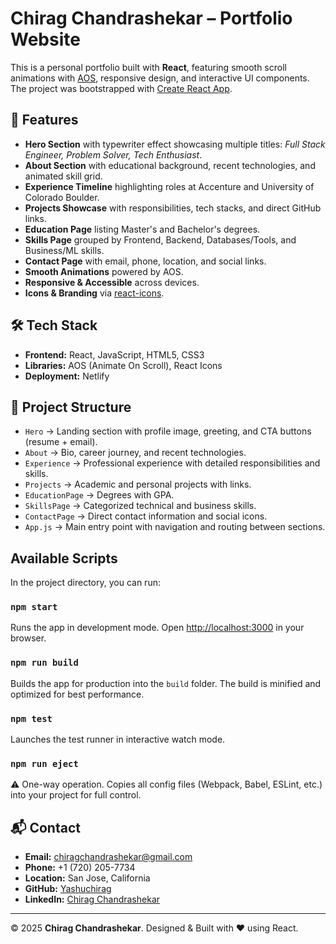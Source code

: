 # Chirag Chandrashekar – Portfolio Website

This is a personal portfolio built with **React**, featuring smooth scroll animations with [AOS](https://michalsnik.github.io/aos/), responsive design, and interactive UI components.
The project was bootstrapped with [Create React App](https://github.com/facebook/create-react-app).

## 🚀 Features

* **Hero Section** with typewriter effect showcasing multiple titles: *Full Stack Engineer, Problem Solver, Tech Enthusiast*.
* **About Section** with educational background, recent technologies, and animated skill grid.
* **Experience Timeline** highlighting roles at Accenture and University of Colorado Boulder.
* **Projects Showcase** with responsibilities, tech stacks, and direct GitHub links.
* **Education Page** listing Master's and Bachelor's degrees.
* **Skills Page** grouped by Frontend, Backend, Databases/Tools, and Business/ML skills.
* **Contact Page** with email, phone, location, and social links.
* **Smooth Animations** powered by AOS.
* **Responsive & Accessible** across devices.
* **Icons & Branding** via [react-icons](https://react-icons.github.io/react-icons/).

## 🛠️ Tech Stack

- **Frontend:** React, JavaScript, HTML5, CSS3
- **Libraries:** AOS (Animate On Scroll), React Icons
- **Deployment:** Netlify

## 📂 Project Structure

* `Hero` → Landing section with profile image, greeting, and CTA buttons (resume + email).
* `About` → Bio, career journey, and recent technologies.
* `Experience` → Professional experience with detailed responsibilities and skills.
* `Projects` → Academic and personal projects with links.
* `EducationPage` → Degrees with GPA.
* `SkillsPage` → Categorized technical and business skills.
* `ContactPage` → Direct contact information and social icons.
* `App.js` → Main entry point with navigation and routing between sections.

## Available Scripts

In the project directory, you can run:

### `npm start`

Runs the app in development mode.
Open [http://localhost:3000](http://localhost:3000) in your browser.

### `npm run build`

Builds the app for production into the `build` folder.
The build is minified and optimized for best performance.

### `npm test`

Launches the test runner in interactive watch mode.

### `npm run eject`

⚠️ One-way operation. Copies all config files (Webpack, Babel, ESLint, etc.) into your project for full control.

## 📬 Contact

* **Email:** [chiragchandrashekar@gmail.com](mailto:chiragchandrashekar@gmail.com)
* **Phone:** +1 (720) 205-7734
* **Location:** San Jose, California
* **GitHub:** [Yashuchirag](https://github.com/Yashuchirag)
* **LinkedIn:** [Chirag Chandrashekar](https://www.linkedin.com/in/chirag-chandrashe-15b965103/)

---

© 2025 **Chirag Chandrashekar**. Designed & Built with ❤️ using React.
